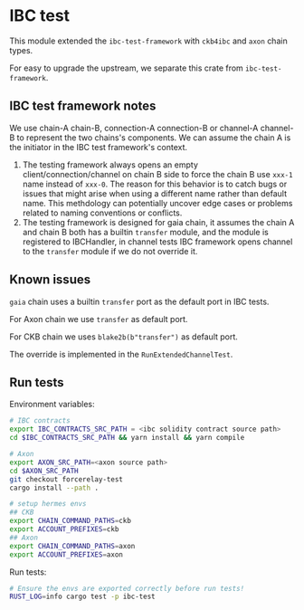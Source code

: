 # IBC test

This module extended the `ibc-test-framework` with `ckb4ibc` and `axon` chain types.

For easy to upgrade the upstream, we separate this crate from `ibc-test-framework`.

## IBC test framework notes

We use chain-A chain-B, connection-A connection-B or channel-A channel-B to represent the two chains's components. We can assume the chain A is the initiator in the IBC test framework's context.

1. The testing framework always opens an empty client/connection/channel on chain B side to force the chain B use `xxx-1` name instead of `xxx-0`. The reason for this behavior is to catch bugs or issues that might arise when using a different name rather than default name. This methdology can potentially uncover edge cases or problems related to naming conventions or conflicts.
2. The testing framework is designed for gaia chain, it assumes the chain A and chain B both has a builtin `transfer` module, and the module is registered to IBCHandler, in channel tests IBC framework opens channel to the `transfer` module if we do not override it.

## Known issues

`gaia` chain uses a builtin `transfer` port as the default port in IBC tests.

For Axon chain we use `transfer` as default port.

For CKB chain we uses `blake2b(b"transfer")` as default port.

The override is implemented in the `RunExtendedChannelTest`.

## Run tests

Environment variables:

``` bash
# IBC contracts
export IBC_CONTRACTS_SRC_PATH = <ibc solidity contract source path>
cd $IBC_CONTRACTS_SRC_PATH && yarn install && yarn compile

# Axon
export AXON_SRC_PATH=<axon source path>
cd $AXON_SRC_PATH
git checkout forcerelay-test
cargo install --path .

# setup hermes envs
## CKB
export CHAIN_COMMAND_PATHS=ckb
export ACCOUNT_PREFIXES=ckb
## Axon
export CHAIN_COMMAND_PATHS=axon
export ACCOUNT_PREFIXES=axon
```


Run tests:

``` bash
# Ensure the envs are exported correctly before run tests!
RUST_LOG=info cargo test -p ibc-test
```
